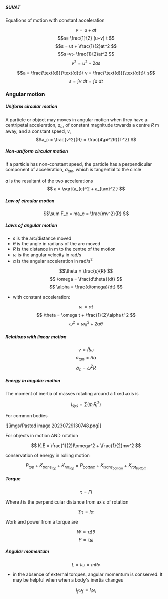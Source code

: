 ##### SUVAT

Equations of motion with constant acceleration

$$v = u + at$$
$$s= \frac{1}{2} (u+v) t $$
$$s = ut + \frac{1}{2}at^2 $$
$$s=vt- \frac{1}{2}at^2 $$
$$v^2 = u^2 + 2as$$

$$a = \frac{\text{d}}{\text{d}t}\ v = \frac{\text{d}}{\text{d}t}\ s$$
$$s = \int v \ dt = \int a \ dt $$

### Angular motion

##### Uniform circular motion

A particle or object may moves in angular motion when they have a centripetal acceleration, $a_c$, of constant magnitude towards a centre $R$ m away, and a constant speed, $v$,
$$a_c = \frac{v^2}{R} = \frac{4\pi^2R}{T^2} $$
##### Non-uniform circular motion

If a particle has non-constant speed, the particle has a perpendicular component of acceleration, $a_{tan}$, which is tangential to the circle

$a$ is the resultant of the two accelerations
$$ a = \sqrt{a_{c}^2 + a_{tan}^2 } $$
##### Law of circular motion

$$\sum F_c = ma_c = \frac{mv^2}{R} $$

##### Laws of angular motion

- $s$ is the arc/distance moved
- $\theta$ is the angle in radians of the arc moved
- $R$ is the distance in m to the centre of the motion
- $\omega$ is the angular velocity in rad/s
- $\alpha$ is the angular acceleration in rad/s$^2$

$$\theta = \frac{s}{R} $$
$$ \omega = \frac{d\theta}{dt} $$
$$ \alpha = \frac{d\omega}{dt} $$

- with constant acceleration: 

$$ \omega = \alpha t $$
$$ \theta = \omega t + \frac{1}{2}\alpha t^2 $$
$$ \omega^2 = \omega_0^2 + 2\alpha\theta $$

##### Relations with linear motion

$$ v = R\omega $$
$$ a_{tan} = R\alpha $$
$$ a_c = \omega^2 R $$

##### Energy in angular motion

The moment of inertia of masses rotating around a fixed axis is

$$ I_{sys} = \sum (m_iR_i^2) $$

For common bodies

![[imgs/Pasted image 20230729130748.png]]

For objects in motion AND rotation

$$ K.E = \frac{1}{2}I\omega^2 + \frac{1}{2}mv^2 $$

conservation of energy in rolling motion

$$ P_{top} + K_{trans_{top}} + K_{rot_{top}} = P_{bottom} + K_{trans_{bottom}} + K_{rot_{bottom}}$$

##### Torque

$$ \uptau = Fl $$

Where $l$ is the perpendicular distance from axis of rotation

$$ \sum \uptau = I\alpha $$

Work and power from a torque are

$$ W = \uptau \Delta \theta $$
$$ P = \uptau \omega $$

##### Angular momentum

$$ L = I\omega = mRv $$

- in the absence of external torques, angular momentum is conserved. It may be helpful when when a body's inertia changes

$$ I_f\omega_f = I_i\omega_i $$
